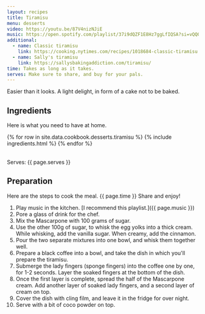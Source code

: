 ```yaml
---
layout: recipes
title: Tiramisu
menu: desserts
video: https://youtu.be/87V4nizNJiE
music: https://open.spotify.com/playlist/37i9dQZF1E8Hz7ggLfIQSA?si=vQQQKnhxSw2V2vyih1l7Ig
additional:
  - name: Classic tiramisu
    link: https://cooking.nytimes.com/recipes/1018684-classic-tiramisu
  - name: Sally's tiramisu
    link: https://sallysbakingaddiction.com/tiramisu/
time: Takes as long as it takes.
serves: Make sure to share, and buy for your pals.
---
```


Easier than it looks. A light delight, in form of a cake not to be baked.

## Ingredients

Here is what you need to have at home.

<table>
  {% for row  in site.data.cookbook.desserts.tiramisu %}
{% include ingredients.html %}
  {% endfor %}
</table>

Serves: {{ page.serves }}

## Preparation

Here are the steps to cook the meal. {{ page.time }} Share and enjoy!

1. Play music in the kitchen. [I recommend this playlist.]({{ page.music }})
2. Pore a glass of drink for the chef.
3. Mix the Mascarpone with 100 grams of sugar.
4. Use the other 100g of sugar, to whisk the egg yolks into a thick cream. While whisking, add the vanilla sugar. When creamy, add the cinnamon.
5. Pour the two separate mixtures into one bowl, and whisk them together well.
6. Prepare a black coffee into a bowl, and take the dish in which you'll prepare the tiramisu.
7. Submerge the lady fingers (sponge fingers) into the coffee one by one, for 1-2 seconds. Layer the soaked fingers at the bottom of the dish.
8. Once the first layer is complete, spread the half of the Mascarpone cream. Add another layer of soaked lady fingers, and a second layer of cream on top.
9. Cover the dish with cling film, and leave it in the fridge for over night.
10. Serve with a bit of coco powder on top.